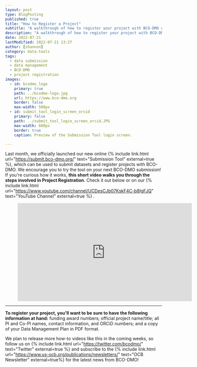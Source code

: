 ```yaml
---
layout: post
type: BlogPosting
published: true
title: "How to Register a Project"
subtitle: "A walkthrough of how to register your project with BCO-DMO using submit.bco-dmo.org"
description: "A walkthrough of how to register your project with BCO-DMO using submit.bco-dmo.org"
date: 2022-07-21
lastModified: 2022-07-21 13:27
author: [shannon]
category: data-tools
tags: 
  - data submission
  - data management
  - BCO-DMO
  - project registration
images:
  - id: bcodmo_logo
    primary: true
    path: ../bcodmo-logo.jpg
    url: https://www.bco-dmo.org
    border: false
    max-width: 500px
  - id: submit_tool_login_screen_orcid
    primary: false
    path: ../submit_tool_login_screen_orcid.JPG
    max-width: 600px
    border: true
    caption: Preview of the Submission Tool login screen.
 
---
```

Last month, we officially launched our new online {% include link.html url="https://submit.bco-dmo.org/" text="Submission Tool" external=true %}, which can be used to submit datasets and register projects with BCO-DMO. We encourage you to try the tool on your next BCO-DMO submission! If you're curious how it works, **this short video walks you through the steps involved in Project Registration**. Check it out below or on our {% include link.html url="https://www.youtube.com/channel/UCDesCJb07KskF4C-b8IgFJQ" text="YouTube Channel" external=true %} .

<!-- blank line -->
<figure class="video_container">
  <iframe width="560" height="315" src="https://www.youtube.com/embed/LWt1U6wbXaI" frameborder="0" allowfullscreen="true"> </iframe>
</figure>
<!-- blank line -->

---

**To register your project, you'll want to be sure to have the following information at hand:** funding award numbers; official project name/title; all PI and Co-PI names, contact information, and ORCiD numbers; and a copy of your Data Management Plan in PDF format.


We plan to release more how-to videos like this in the coming weeks, so follow us on {% include link.html url="https://twitter.com/bcodmo/" text="Twitter" external=true %} and subscribe to the {% include link.html url="https://www.us-ocb.org/publications/newsletters/" text="OCB Newsletter" external=true%} for the latest news from BCO-DMO!
